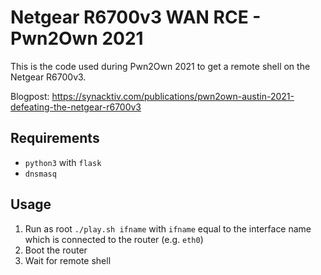 # Netgear R6700v3 WAN RCE - Pwn2Own 2021

This is the code used during Pwn2Own 2021 to get a remote shell
on the Netgear R6700v3.

Blogpost: https://synacktiv.com/publications/pwn2own-austin-2021-defeating-the-netgear-r6700v3

## Requirements

- `python3` with `flask`
- `dnsmasq`

## Usage

1. Run as root `./play.sh ifname` with `ifname` equal to the interface name which is connected to the router (e.g. `eth0`)
2. Boot the router
3. Wait for remote shell


